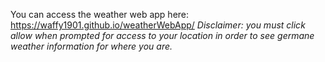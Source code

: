 You can access the weather web app here: https://waffy1901.github.io/weatherWebApp/
*Disclaimer: you must click allow when prompted for access to your location in order to see germane weather information for where you are.*
